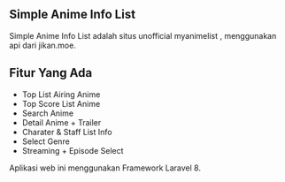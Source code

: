 ## Simple Anime Info List

Simple Anime Info List adalah situs unofficial myanimelist , menggunakan api dari jikan.moe.

## Fitur Yang Ada

- Top List Airing Anime
- Top Score List Anime
- Search Anime
- Detail Anime + Trailer
- Charater & Staff List Info
- Select Genre 
- Streaming + Episode Select

Aplikasi web ini menggunakan Framework Laravel 8.
